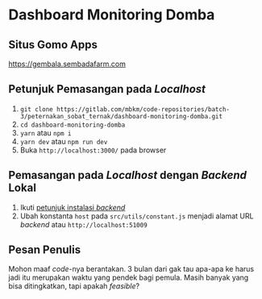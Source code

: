 # Dashboard Monitoring Domba

## Situs Gomo Apps
https://gembala.sembadafarm.com

## Petunjuk Pemasangan pada _Localhost_
1. `git clone https://gitlab.com/mbkm/code-repositories/batch-3/peternakan_sobat_ternak/dashboard-monitoring-domba.git`
2. `cd dashboard-monitoring-domba`
3. `yarn` atau `npm i`
4. `yarn dev` atau `npm run dev`
5. Buka `http://localhost:3000/` pada browser

## Pemasangan pada _Localhost_ dengan _Backend_ Lokal
1. Ikuti [petunjuk instalasi _backend_](https://gitlab.com/mbkm/code-repositories/batch-3/peternakan_sobat_ternak/BackEnd_GembalaApps#instalasi)
2. Ubah konstanta `host` pada `src/utils/constant.js` menjadi alamat URL _backend_ atau `http://localhost:51009`

## Pesan Penulis
Mohon maaf _code_-nya berantakan. 3 bulan dari gak tau apa-apa ke harus jadi itu merupakan waktu yang pendek bagi pemula. Masih banyak yang bisa ditingkatkan, tapi apakah _feasible_?
